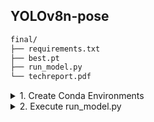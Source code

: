 ## YOLOv8n-pose

```bash
final/
├── requirements.txt
├── best.pt
├── run_model.py
└── techreport.pdf
```


<details>

<summary>1. Create Conda Environments</summary>

```bash
$ conda create -n yolov8 python=3.10 -y
$ conda activate yolov8
$ pip install ultralytics
$ git clone https://github.com/ultralytics/ultralytics.git
$ cd ultralytics/
```
  
</details>


<details><summary>2. Execute run_model.py</summary>

```bash
$ python run_model.py ./imageList.txt test_data
```

</details>
